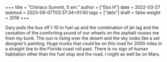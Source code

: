 +++
title = "Chiriaco Summit, 5 am."
author = ["Ebo H"]
date = 2022-03-27
lastmod = 2023-06-07T03:37:34+01:00
tags = ["dels"]
draft = false
weight = 2016
+++

Gary pulls the bus off I-10 to fuel up and the combination of jet lag and the cessation of the comforting sound of our wheels on the asphalt rouses me from my bunk. The sun is rising over the desert and the sky looks like a set designer’s painting. Huge trucks that could be on this road for 2000 miles in a straight line to the Florida coast roll past. There is no sign of human habitation other than the fuel stop and the road. I might as well be on Mars.

